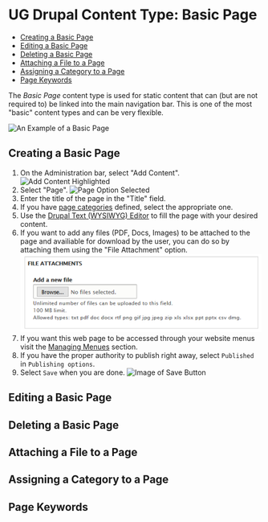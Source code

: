 # UG Drupal Content Type: Basic Page

* [Creating a Basic Page](features/howto-page.md#creating-a-basic-page)
* [Editing a Basic Page](features/howto-page.md#editing-a-basic-page)
* [Deleting a Basic Page](features/howto-page.md#deleting-a-basic-page)
* [Attaching a File to a Page](features/howto-page.md#attaching-a-file-to-a-page)
* [Assigning a Category to a Page](features/howto-page.md#assigning-a-category-to-a-page)
* [Page Keywords](features/howto-page.md#page-keywords)


The *Basic Page* content type is used for static content that can (but are not required to) be linked into the main navigation bar. This is one of the most "basic" content types and can be very flexible.

![An Example of a Basic Page](../images/paex.png "Example of a Basic Page")

## Creating a Basic Page
1. On the Administration bar, select "Add Content".
![Add Content Highlighted](../images/ambac.png)
2. Select "Page".
![Page Option Selected](../images/addconpage.png)
3. Enter the title of the page in the "Title" field.
4. If you have [page categories](../taxonomies.md) defined, select the appropriate one.
5. Use the [Drupal Text (WYSIWYG) Editor](../wysiwyg-editor.md) to fill the page with your desired content.
6. If you want to add any files (PDF, Docs, Images) to be attached to the page and availiable for download by the user, you can do so by attaching them using the "File Attachment" option.
![File Attachment option](../images/pageattach.png)
7. If you want this web page to be accessed through your website menus visit the [Managing Menues](../menuitems.html#adding-content-to-a-menu) section.
8. If you have the proper authority to publish right away, select `Published` in `Publishing options`.
9. Select `Save` when you are done.
![Image of Save Button](../images/save.png)

## Editing a Basic Page

## Deleting a Basic Page

## Attaching a File to a Page

## Assigning a Category to a Page

## Page Keywords
